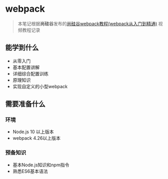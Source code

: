 # webpack

> 本笔记根据**尚硅谷**发布的[尚硅谷webpack教程(webpack从入门到精通)](https://www.bilibili.com/video/av90152963) 视频教程记录





## 能学到什么

- 从零入门
- 基本配置讲解
- 详细综合配置训练
- 原理知识
- 实现自定义的小型webpack



## 需要准备什么

### 环境

- Node.js 10 以上版本
- webpack 4.26以上版本

### 预备知识

- 基本Node.js知识和npm指令
- 熟悉ES6基本语法